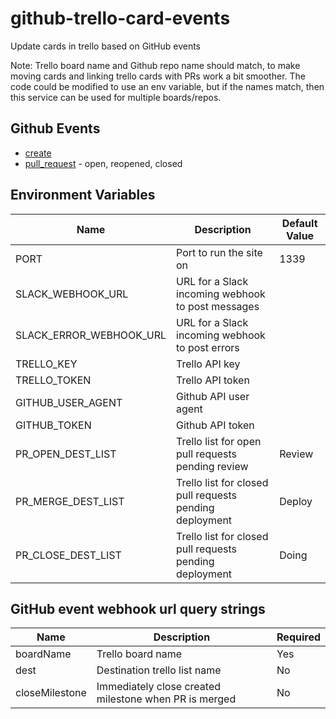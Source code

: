 # github-trello-card-events
Update cards in trello based on GitHub events

Note: Trello board name and Github repo name should match, to make moving cards and linking trello cards with PRs work a bit smoother. The code could be modified to use an env variable, but if the names match, then this service can be used for multiple boards/repos.

## Github Events

* [create](https://developer.github.com/v3/activity/events/types/#createevent)
* [pull_request](https://developer.github.com/v3/activity/events/types/#pullrequestevent) - open, reopened, closed

## Environment Variables
Name | Description | Default Value
---- | ----------- | -------------
PORT | Port to run the site on | 1339
SLACK_WEBHOOK_URL | URL for a Slack incoming webhook to post messages
SLACK_ERROR_WEBHOOK_URL | URL for a Slack incoming webhook to post errors
TRELLO_KEY | Trello API key
TRELLO_TOKEN | Trello API token
GITHUB_USER_AGENT | Github API user agent
GITHUB_TOKEN | Github API token
PR_OPEN_DEST_LIST | Trello list for open pull requests pending review | Review
PR_MERGE_DEST_LIST | Trello list for closed pull requests pending deployment | Deploy
PR_CLOSE_DEST_LIST | Trello list for closed pull requests pending deployment | Doing

## GitHub event webhook url query strings

Name | Description | Required
---- | ----------- | --------
boardName | Trello board name | Yes
dest | Destination trello list name | No
closeMilestone | Immediately close created milestone when PR is merged | No

